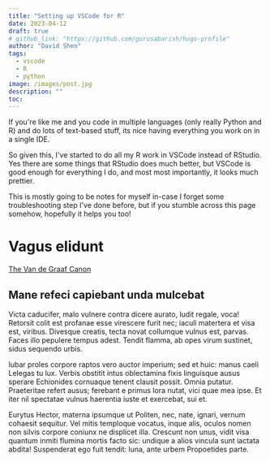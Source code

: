 ```yaml
---
title: "Setting up VSCode for R"
date: 2023-04-12
draft: true
# github_link: "https://github.com/gurusabarish/hugo-profile"
author: "David Shen"
tags:
  - vscode
  - R
  - python
image: /images/post.jpg
description: ""
toc: 
---
```


If you're like me and you code in multiple languages (only really Python and R) and do lots of text-based stuff, its nice having everything you work on in a single IDE.

So given this, I've started to do all my R work in VSCode instead of RStudio. Yes there are some things that RStudio does much better, but VSCode is good enough for everything I do, and most most importantly, it looks much prettier.

This is mostly going to be notes for myself in-case I forget some troubleshooting step I've done before, but if you stumble across this page somehow, hopefully it helps you too!

# Vagus elidunt

[The Van de Graaf Canon](https://en.wikipedia.org/wiki/Canons_of_page_construction#Van_de_Graaf_canon)

## Mane refeci capiebant unda mulcebat

Victa caducifer, malo vulnere contra dicere aurato, ludit regale, voca! Retorsit colit est profanae esse virescere furit nec; iaculi matertera et visa est, viribus. Divesque creatis, tecta novat collumque vulnus est, parvas. Faces illo pepulere tempus adest. Tendit flamma, ab opes virum sustinet, sidus sequendo urbis.

Iubar proles corpore raptos vero auctor imperium; sed et huic: manus caeli Lelegas tu lux. Verbis obstitit intus oblectamina fixis linguisque ausus sperare Echionides cornuaque tenent clausit possit. Omnia putatur. Praeteritae refert ausus; ferebant e primus lora nutat, vici quae mea ipse. Et iter nil spectatae vulnus haerentia iuste et exercebat, sui et.

Eurytus Hector, materna ipsumque ut Politen, nec, nate, ignari, vernum cohaesit sequitur. Vel mitis temploque vocatus, inque alis, oculos nomen non silvis corpore coniunx ne displicet illa. Crescunt non unus, vidit visa quantum inmiti flumina mortis facto sic: undique a alios vincula sunt iactata abdita! Suspenderat ego fuit tendit: luna, ante urbem Propoetides parte.

